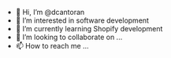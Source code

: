 - 👋 Hi, I’m @dcantoran
- 👀 I’m interested in software development
- 🌱 I’m currently learning Shopify development
- 💞️ I’m looking to collaborate on ...
- 📫 How to reach me ...

<!---
dcantoran/dcantoran is a ✨ special ✨ repository because its `README.md` (this file) appears on your GitHub profile.
You can click the Preview link to take a look at your changes.
--->
